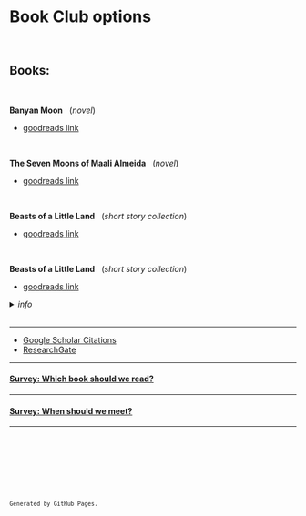 # Book Club options

<br />

## Books:

<br>

**Banyan Moon** &nbsp; (*novel*)

* [goodreads link](https://www.goodreads.com/book/show/62800971-banyan-moon?ref=nav_sb_ss_1_10)

<br>

**The Seven Moons of Maali Almeida** &nbsp; (*novel*)

* [goodreads link](https://www.goodreads.com/book/show/57224204-the-seven-moons-of-maali-almeida?ref=nav_sb_ss_1_11)

<br>

**Beasts of a Little Land** &nbsp; (*short story collection*)

* [goodreads link](https://www.goodreads.com/en/book/show/57151981)

<br>

**Beasts of a Little Land** &nbsp; (*short story collection*)

* [goodreads link](https://www.goodreads.com/book/show/60243188-bliss-montage?ref=nav_sb_ss_5_5)




<details>
<summary><i>info</i></summary>

* Vegetables
* Fruits
* Fish

</details>



<br>

****
  * [Google Scholar Citations](https://scholar.google.com/citations?user=d8PodEsAAAAJ&hl=en "Google Scholar Citations")
  * [ResearchGate](https://www.researchgate.net/profile/Daniel_Smith45 "Researchgate")
 
---

#### [Survey: Which book should we read?](./publications "Link to survey")
    
---

#### [Survey: When should we meet?](./presentations "Link to survey")

---

<br />  
  
<br />  
  
<br />  
  
<br />  
  
<br />  
  
<br />     
  
<sup>`Generated by GitHub Pages.`<sup>
